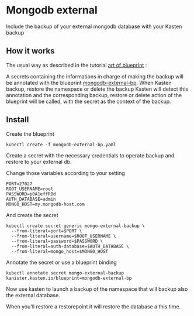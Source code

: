 # Mongodb external

Include the backup of your external mongodb database with your Kasten backup 

## How it works 

The usual way as described in the tutorial [art of blueprint](https://www.kasten.io/kubernetes/resources/how-to-guides/blueprints) : 

A secrets containing the informations in charge of making the backup will be annotated with the blueprint 
[mongodb-external-bp]((./mongodb-external-bp.yaml)). When Kasten backup, restore the namespace or delete the backup Kasten will detect this annotation and the corresponding backup, restore or delete action of the blueprint will be called, with the secret as the context of the backup.

## Install

Create the blueprint
```
kubectl create -f mongodb-external-bp.yaml
```

Create a secret with the necessary credentials to operate backup and restore to your external db. 

Change those variables according to your setting 

```
PORT=27027
ROOT_USERNAME=root
PASSWORD=p0A1effRBd
AUTH_DATABASE=admin
MONGO_HOST=my.mongodb-host.com
```

And create the secret 
```
kubectl create secret generic mongo-external-backup \
  --from-literal=port=$PORT \
  --from-literal=username=$ROOT_USERNAME \
  --from-literal=password=$PASSWORD \
  --from-literal=auth-database=$AUTH_DATABASE \
  --from-literal=mongo_host=$MONGO_HOST
```


Annotate the secret or use a blueprint binding
```
kubectl annotate secret mongo-external-backup kanister.kasten.io/blueprint=mongodb-external-bp
```

Now use kasten to launch a backup of the namespace that will backup also the external database.

When you'll restore a restorepoint it will restore the database a this time.